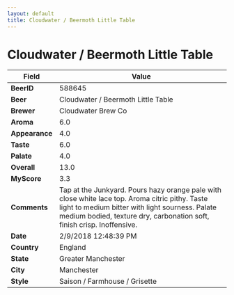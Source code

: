 ```yaml
---
layout: default
title: Cloudwater / Beermoth Little Table
---
```


# Cloudwater / Beermoth Little Table

| Field         | Value     |
|---------------|-----------|
| **BeerID** | 588645 |
| **Beer** | Cloudwater / Beermoth Little Table |
| **Brewer** | Cloudwater Brew Co |
| **Aroma** | 6.0 |
| **Appearance** | 4.0 |
| **Taste** | 6.0 |
| **Palate** | 4.0 |
| **Overall** | 13.0 |
| **MyScore** | 3.3 |
| **Comments** | Tap at the Junkyard. Pours hazy orange pale with close white lace top. Aroma citric pithy. Taste light to medium bitter with light sourness. Palate medium bodied, texture dry, carbonation soft, finish crisp. Inoffensive. |
| **Date** | 2/9/2018 12:48:39 PM |
| **Country** | England |
| **State** | Greater Manchester |
| **City** | Manchester |
| **Style** | Saison / Farmhouse / Grisette |
